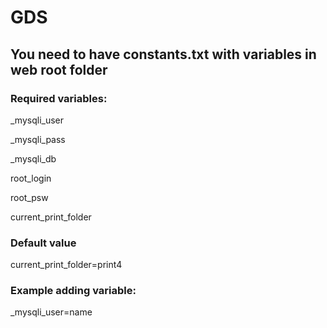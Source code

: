 # GDS
## You need to have constants.txt with variables in web root folder
### Required variables:

_mysqli_user

_mysqli_pass

_mysqli_db

root_login

root_psw

current_print_folder
### Default value
current_print_folder=print4
### Example adding variable:
_mysqli_user=name